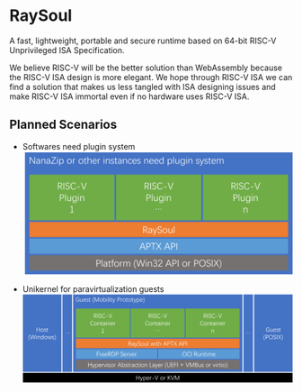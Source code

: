 ﻿# RaySoul

A fast, lightweight, portable and secure runtime based on 64-bit RISC-V
Unprivileged ISA Specification.

We believe RISC-V will be the better solution than WebAssembly because the
RISC-V ISA design is more elegant. We hope through RISC-V ISA we can find a
solution that makes us less tangled with ISA designing issues and make RISC-V
ISA immortal even if no hardware uses RISC-V ISA.

## Planned Scenarios

- Softwares need plugin system
![NanaZip](Documents/NanaZip.png)

- Unikernel for paravirtualization guests
![Mobility](Documents/Mobility.png)
